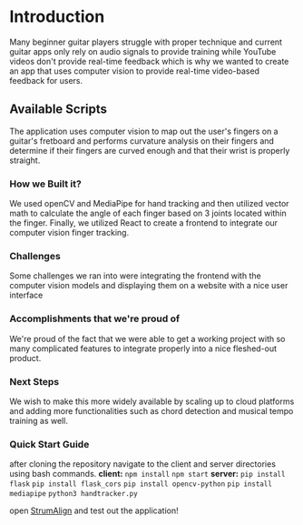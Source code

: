 # Introduction

Many beginner guitar players struggle with proper technique and current guitar apps only rely on audio signals to provide training while YouTube videos don't provide real-time feedback which is why we wanted to create an app that uses computer vision to provide real-time video-based feedback for users.

## Available Scripts

The application uses computer vision to map out the user's fingers on a guitar's fretboard and performs curvature analysis on their fingers and determine if their fingers are curved enough and that their wrist is properly straight.

### How we Built it?

We used openCV and MediaPipe for hand tracking and then utilized vector math to calculate the angle of each finger based on 3 joints located within the finger. Finally, we utilized React to create a frontend to integrate our computer vision finger tracking.

### Challenges

Some challenges we ran into were integrating the frontend with the computer vision models and displaying them on a website with a nice user interface

### Accomplishments that we're proud of

We're proud of the fact that we were able to get a working project with so many complicated features to integrate properly into a nice fleshed-out product.

### Next Steps

We wish to make this more widely available by scaling up to cloud platforms and adding more functionalities such as chord detection and musical tempo training as well.

### Quick Start Guide

after cloning the repository navigate to the client and server directories using bash commands.
**client:**
`npm install`
`npm start`
**server:**
`pip install flask`
`pip install flask_cors`
`pip install opencv-python`
`pip install mediapipe`
`python3 handtracker.py`

open [StrumAlign](https://localhost:3000) and test out the application!
